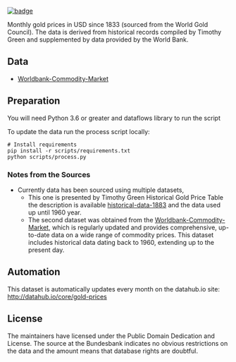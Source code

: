 <a className="gh-badge" href="https://datahub.io/core/gold-prices"><img src="https://badgen.net/badge/icon/View%20on%20datahub.io/orange?icon=https://datahub.io/datahub-cube-badge-icon.svg&label&scale=1.25" alt="badge" /></a>

Monthly gold prices in USD since 1833 (sourced from the World Gold Council). The data is derived from historical records compiled by Timothy Green and supplemented by data provided by the World Bank.

## Data

* [Worldbank-Commodity-Market](https://www.worldbank.org/en/research/commodity-markets)

## Preparation

You will need Python 3.6 or greater and dataflows library to run the script

To update the data run the process script locally:

```
# Install requirements
pip install -r scripts/requirements.txt
python scripts/process.py
```

### Notes from the Sources

* Currently data has been sourced using multiple datasets, 
  - This one is presented by Timothy Green Historical Gold Price Table the description is available [historical-data-1883](https://nma.org/wp-content/uploads/2016/09/historic_gold_prices_1833_pres.pdf) and the data used up until 1960 year.
  - The second dataset was obtained from the [Worldbank-Commodity-Market](https://www.worldbank.org/en/research/commodity-markets), which is regularly updated and provides comprehensive, up-to-date data on a wide range of commodity prices. This dataset includes historical data dating back to 1960, extending up to the present day.


## Automation

This dataset is automatically updates every month on the datahub.io site: http://datahub.io/core/gold-prices

## License

The maintainers have licensed under the Public Domain Dedication and License. The source at the Bundesbank indicates no obvious restrictions on the data and the amount means that database rights are doubtful.
